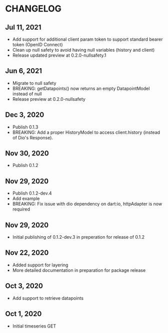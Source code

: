 # CHANGELOG

## Jul 11, 2021

* Add support for additional client param token to support standard bearer token  (OpenID Connect)
* Clean up null safety to avoid having null variables (history and client)
* Release updated preview at 0.2.0-nullsafety.1

## Jun 6, 2021

* Migrate to null safety
* BREAKING: getDatapoints() now returns an empty DatapointModel instead of null
* Release preview at 0.2.0-nullsafety

## Dec 3, 2020

* Publish 0.1.3
* BREAKING: Add a proper HistoryModel to access client.history (instead of Dio's Response).
## Nov 30, 2020

* Publish 0.1.2
## Nov 29, 2020

* Publish 0.1.2-dev.4
* Add example 
* BREAKING: Fix issue with dio dependency on dart:io, httpAdapter is now required

## Nov 29, 2020

* Initial publishing of 0.1.2-dev.3 in preperation for release of 0.1.2

## Nov 22, 2020

* Added support for layering
* More detailed documentation in preparation for package release

## Oct 3, 2020

* Add support to retrieve datapoints

## Oct 1, 2020

* Initial timeseries GET
